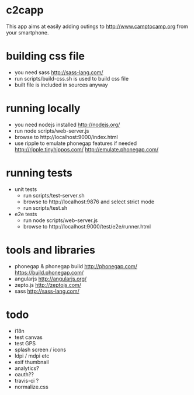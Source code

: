 c2capp
======

This app aims at easily adding outings to http://www.camptocamp.org from your smartphone.

building css file
=================
 * you need sass http://sass-lang.com/
 * run scripts/build-css.sh is used to build css file
 * built file is included in sources anyway

running locally
===============
 * you need nodejs installed http://nodejs.org/
 * run node scripts/web-server.js
 * browse to http://localhost:9000/index.html
 * use ripple to emulate phonegap features if needed http://ripple.tinyhippos.com/ http://emulate.phonegap.com/

running tests
=============
 * unit tests
   * run scripts/test-server.sh
   * browse to http://localhost:9876 and select strict mode
   * run scripts/test.sh
 * e2e tests
   * run node scripts/web-server.js
   * browse to http://localhost:9000/test/e2e/runner.html

tools and libraries
===================
 * phonegap & phonegap build http://phonegap.com/ https://build.phonegap.com/
 * angularjs http://angularjs.org/
 * zepto.js http://zeptojs.com/
 * sass http://sass-lang.com/

todo
======
 * i18n
 * test canvas
 * test GPS
 * splash screen / icons
 * ldpi / mdpi etc
 * exif thumbnail
 * analytics?
 * oauth??
 * travis-ci ?
 * normalize.css
